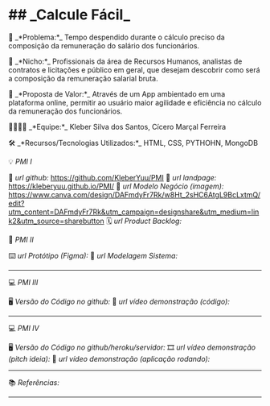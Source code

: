 
<h1>## _Calcule Fácil_</h1>

<p>🙁 _*Problema:*_ Tempo despendido durante o cálculo preciso da composição da remuneração do salário dos funcionários.</p>
<p>🙂 _*Nicho:*_ Profissionais da área de Recursos Humanos, analistas de contratos e licitações e público em geral, que desejam descobrir como será a composição da remuneração salarial bruta.</p>
<p>🎁 _*Proposta de Valor:*_ Através de um App ambientado em uma plataforma online, permitir ao usuário maior agilidade e eficiência no cálculo da remuneração dos funcionários.</p>
<p>🧑‍💻👩‍💻 _*Equipe:*_ Kleber Silva dos Santos, Cícero Marçal Ferreira</p>
<p>🛠️ _*Recursos/Tecnologias Utilizados:*_ HTML, CSS, PYTHOHN, MongoDB
</p>

💡 _PMI I_

🔗 _*url github:*_ https://github.com/KleberYuu/PMI
🛬 _*url landpage:*_ https://kleberyuu.github.io/PMI/
🤝 _*url Modelo Negócio (imagem):*_ https://www.canva.com/design/DAFmdyFr7Rk/w8Ht_2sHC6AtgL9BcLxtmQ/edit?utm_content=DAFmdyFr7Rk&utm_campaign=designshare&utm_medium=link2&utm_source=sharebutton
🗓️ _*url Product Backlog:*_



📲 _PMI II_

⌨️ _*url Protótipo (Figma):*_
📝 _*url Modelagem Sistema:*_

---

💻 _PMI III_

🖥️ _*Versão do Código no github:*_
🎥 _*url vídeo demonstração (código):*_

---

💻 _PMI IV_

🖥️ _*Versão do Código no github/heroku/servidor:*_
🎞️ _*url vídeo demonstração (pitch ideia):*_
🎥 _*url vídeo demonstração (aplicação rodando):*_

---

📚 _Referências:_

---

 
 

